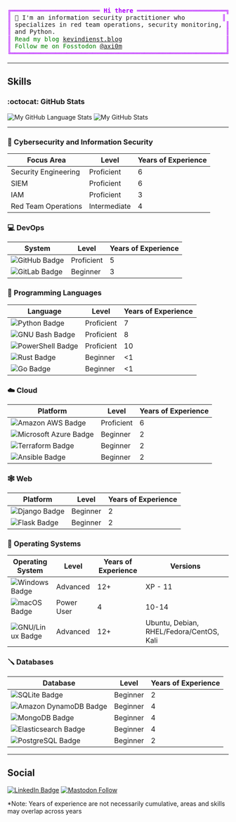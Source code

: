 <pre style="font-family:Menlo,'DejaVu Sans Mono',consolas,'Courier New',monospace"><span style="color: #af00ff; text-decoration-color: #af00ff">╔════════════════════════ </span><span style="color: #af00ff; text-decoration-color: #af00ff; font-weight: bold">Hi there</span><span style="color: #af00ff; text-decoration-color: #af00ff"> ════════════════════════╗</span> <a href="https://kevindienst.blog">Kevin Dienst</a>              
<span style="color: #af00ff; text-decoration-color: #af00ff">║</span> 👋 I&#x27;m an information security practitioner who          <span style="color: #af00ff; text-decoration-color: #af00ff">║</span> <span style="color: #008080; text-decoration-color: #008080">┣━━ </span>🐍 Python             
<span style="color: #af00ff; text-decoration-color: #af00ff">║</span> specializes in red team operations, security monitoring, <span style="color: #af00ff; text-decoration-color: #af00ff">║</span> <span style="color: #008080; text-decoration-color: #008080">┣━━ </span>👀 Security Monitoring
<span style="color: #af00ff; text-decoration-color: #af00ff">║</span> and Python.                                              <span style="color: #af00ff; text-decoration-color: #af00ff">║</span> <span style="color: #008080; text-decoration-color: #008080">┗━━ </span>💥 DevSecOps
<span style="color: #af00ff; text-decoration-color: #af00ff">║</span> <span style="color: #008000; text-decoration-color: #008000">Read my blog </span><span style="color: #008000; text-decoration-color: #008000"><a href="https://kevindienst.blog">kevindienst.blog</a></span>                            <span style="color: #af00ff; text-decoration-color: #af00ff">║</span>                           
<span style="color: #af00ff; text-decoration-color: #af00ff">║</span> <span style="color: #008000; text-decoration-color: #008000">Follow me on Fosstodon </span><span style="color: #008000; text-decoration-color: #008000"><a href="https://infosec.exchange/@axi0m">@axi0m</a></span>                            <span style="color: #af00ff; text-decoration-color: #af00ff">║</span>                           
<span style="color: #af00ff; text-decoration-color: #af00ff">╚══════════════════════════════════════════════════════════╝</span>                           
</pre>

---

## Skills

### :octocat: GitHub Stats

![My GitHub Language Stats](https://github-readme-stats.vercel.app/api/top-langs/?username=axi0m&langs_count=5&theme=dracula)
![My GitHub Stats](https://github-readme-stats.vercel.app/api/?username=axi0m&count_private=true&theme=dracula&showicons=true)

---

### :key: Cybersecurity and Information Security

| Focus Area | Level | Years of Experience |
|----|----|----|
| Security Engineering | Proficient | 6 |
| SIEM | Proficient | 6 |
| IAM | Proficient | 3 |
| Red Team Operations | Intermediate | 4 |

### :computer: DevOps

| System | Level | Years of Experience |
|----|----|----|
| ![GitHub Badge](https://img.shields.io/badge/GitHub-181717?logo=github&logoColor=fff&style=flat) | Proficient | 5 |
| ![GitLab Badge](https://img.shields.io/badge/GitLab-FC6D26?logo=gitlab&logoColor=fff&style=flat) | Beginner | 3 |

### :snake: Programming Languages

| Language | Level | Years of Experience |
|----|----|----|
| ![Python Badge](https://img.shields.io/badge/Python-3776AB?logo=python&logoColor=fff&style=flat) | Proficient | 7 |
| ![GNU Bash Badge](https://img.shields.io/badge/GNU%20Bash-4EAA25?logo=gnubash&logoColor=fff&style=flat) | Proficient |  8 |
| ![PowerShell Badge](https://img.shields.io/badge/PowerShell-5391FE?logo=powershell&logoColor=fff&style=flat) | Proficient | 10 |
| ![Rust Badge](https://img.shields.io/badge/Rust-000?logo=rust&logoColor=fff&style=flat) | Beginner | <1 |
| ![Go Badge](https://img.shields.io/badge/Go-00ADD8?logo=go&logoColor=fff&style=flat) | Beginner | <1 |

### :cloud: Cloud

| Platform | Level | Years of Experience |
| -----| ----- | ---- |
| ![Amazon AWS Badge](https://img.shields.io/badge/Amazon%20AWS-232F3E?logo=amazonaws&logoColor=fff&style=flat) | Proficient | 6 |
| ![Microsoft Azure Badge](https://img.shields.io/badge/Microsoft%20Azure-0078D4?logo=microsoftazure&logoColor=fff&style=flat) | Beginner | 2 |
| ![Terraform Badge](https://img.shields.io/badge/Terraform-844FBA?logo=terraform&logoColor=fff&style=flat) | Beginner | 2 |
| ![Ansible Badge](https://img.shields.io/badge/Ansible-E00?logo=ansible&logoColor=fff&style=flat) | Beginner | 2 |

### :spider_web: Web

| Platform | Level | Years of Experience |
| -----| ----- | ---- |
| ![Django Badge](https://img.shields.io/badge/Django-092E20?logo=django&logoColor=fff&style=flat) | Beginner | 2 |
| ![Flask Badge](https://img.shields.io/badge/Flask-000?logo=flask&logoColor=fff&style=flat) | Beginner | 2 |

### :wrench: Operating Systems

| Operating System | Level | Years of Experience | Versions |
| ---- | ---- | ---- | ---- |
| ![Windows Badge](https://img.shields.io/badge/Windows-0078D4?logo=windows&logoColor=fff&style=flat) | Advanced | 12+ | XP - 11 |
| ![macOS Badge](https://img.shields.io/badge/macOS-000?logo=macos&logoColor=fff&style=flat) | Power User | 4 | 10-14 |
| ![GNU/Linux Badge](https://img.shields.io/badge/Linux-FCC624?logo=linux&logoColor=000&style=flat) | Advanced | 12+ | Ubuntu, Debian, RHEL/Fedora/CentOS, Kali |

### :screwdriver: Databases

| Database | Level | Years of Experience |
| ---- | ---- | ---- |
| ![SQLite Badge](https://img.shields.io/badge/SQLite-003B57?logo=sqlite&logoColor=fff&style=flat) | Beginner | 2 |
| ![Amazon DynamoDB Badge](https://img.shields.io/badge/Amazon%20DynamoDB-4053D6?logo=amazondynamodb&logoColor=fff&style=flat) | Beginner | 4 |
| ![MongoDB Badge](https://img.shields.io/badge/MongoDB-47A248?logo=mongodb&logoColor=fff&style=flat) | Beginner | 4 |
| ![Elasticsearch Badge](https://img.shields.io/badge/Elasticsearch-005571?logo=elasticsearch&logoColor=fff&style=flat) | Beginner | 4 |
| ![PostgreSQL Badge](https://img.shields.io/badge/PostgreSQL-4169E1?logo=postgresql&logoColor=fff&style=flat) | Beginner | 2 |

---

## Social

[![LinkedIn Badge](https://img.shields.io/badge/LinkedIn-0A66C2?logo=linkedin&logoColor=fff&style=flat)](https://linkedin.com/in/kevindienst) [![Mastodon Follow](https://img.shields.io/mastodon/follow/109507388694226163?domain=https%3A%2F%2Ffosstodon.org&style=flat&color=green)](https://fosstodon.org/@axi0m)

*Note: Years of experience are not necessarily cumulative, areas and skills may overlap across years
